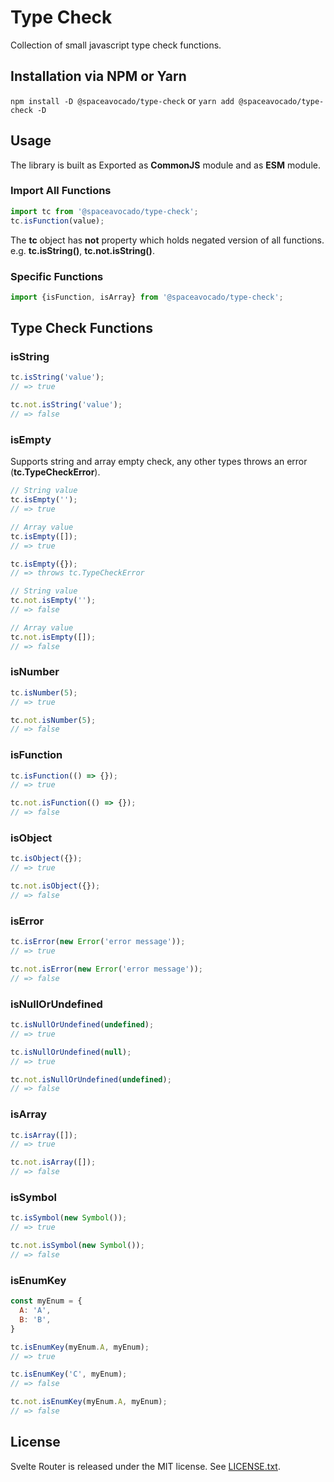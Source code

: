 # Type Check
Collection of small javascript type check functions.

## Installation via NPM or Yarn
```npm install -D @spaceavocado/type-check``` or ```yarn add @spaceavocado/type-check -D```

## Usage
The library is built as Exported as **CommonJS** module and as **ESM** module.

### Import All Functions
```javascript
import tc from '@spaceavocado/type-check';
tc.isFunction(value);
```
The **tc** object has **not** property which holds negated version of all functions. e.g. **tc.isString()**, **tc.not.isString()**. 

### Specific Functions
```javascript
import {isFunction, isArray} from '@spaceavocado/type-check';
```

## Type Check Functions
### isString
```javascript
tc.isString('value');
// => true

tc.not.isString('value');
// => false
```

### isEmpty
Supports string and array empty check, any other types throws an error (**tc.TypeCheckError**).
```javascript
// String value
tc.isEmpty('');
// => true

// Array value
tc.isEmpty([]);
// => true

tc.isEmpty({});
// => throws tc.TypeCheckError

// String value
tc.not.isEmpty('');
// => false

// Array value
tc.not.isEmpty([]);
// => false
```

### isNumber
```javascript
tc.isNumber(5);
// => true

tc.not.isNumber(5);
// => false
```

### isFunction
```javascript
tc.isFunction(() => {});
// => true

tc.not.isFunction(() => {});
// => false
```

### isObject
```javascript
tc.isObject({});
// => true

tc.not.isObject({});
// => false
```

### isError
```javascript
tc.isError(new Error('error message'));
// => true

tc.not.isError(new Error('error message'));
// => false
```

### isNullOrUndefined
```javascript
tc.isNullOrUndefined(undefined);
// => true

tc.isNullOrUndefined(null);
// => true

tc.not.isNullOrUndefined(undefined);
// => false
```

### isArray
```javascript
tc.isArray([]);
// => true

tc.not.isArray([]);
// => false
```

### isSymbol
```javascript
tc.isSymbol(new Symbol());
// => true

tc.not.isSymbol(new Symbol());
// => false
```

### isEnumKey
```javascript
const myEnum = {
  A: 'A',
  B: 'B',
}

tc.isEnumKey(myEnum.A, myEnum);
// => true

tc.isEnumKey('C', myEnum);
// => false

tc.not.isEnumKey(myEnum.A, myEnum);
// => false
```

## License
Svelte Router is released under the MIT license. See [LICENSE.txt](https://github.com/spaceavocado/type-check/blob/master/LICENSE.txt).